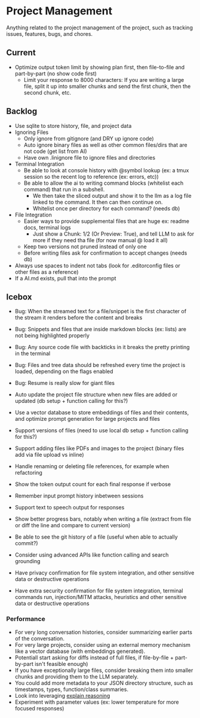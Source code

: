 # Project Management

Anything related to the project management of the project, such as tracking issues, features, bugs, and chores.

## Current

* Optimize output token limit by showing plan first, then file-to-file and part-by-part (no show code first)
  * Limit your response to 8000 characters: If you are writing a large file, split it up into smaller chunks and send the first chunk, then the second chunk, etc.

## Backlog

* Use sqlite to store history, file, and project data
* Ignoring Files
    * Only ignore from gitignore (and DRY up ignore code)
    * Auto ignore binary files as well as other common files/dirs that are not code (get list from AI)
    * Have own .linignore file to ignore files and directories
* Terminal Integration
    * Be able to look at console history with @symbol lookup (ex: a tmux session so the recent log to reference (ex: errors, etc))
    * Be able to allow the ai to writing command blocks (whitelist each command) that run in a subshell.
      * We then take the sliced output and show it to the llm as a log file linked to the command. It then can then continue on.
      * Whitelist once per directory for each command? (needs db)
* File Integration
    * Easier ways to provide supplemental files that are huge ex: readme docs, terminal logs
      * Just show a Chunk: 1/2 (Or Preview: True), and tell LLM to ask for more if they need tha file (for now manual @ load it all)
    * Keep two versions not pruned instead of only one
    * Before writing files ask for confirmation to accept changes (needs db)
* Always use spaces to indent not tabs (look for .editorconfig files or other files as a reference)
* If a AI.md exists, pull that into the prompt

## Icebox

* Bug: When the streamed text for a file/snippet is the first character of the stream it renders before the content and breaks
* Bug: Snippets and files that are inside markdown blocks (ex: lists) are not being highlighted properly
* Bug: Any source code file with backticks in it breaks the pretty printing in the terminal
* Bug: Files and tree data should be refreshed every time the project is loaded, depending on the flags enabled
* Bug: Resume is really slow for giant files

* Auto update the project file structure when new files are added or updated (db setup + function calling for this?)
* Use a vector database to store embeddings of files and their contents, and optimize prompt generation for large projects and files
* Support versions of files (need to use local db setup + function calling for this?)
* Support adding files like PDFs and images to the project (binary files add via file upload vs inline)
* Handle renaming or deleting file references, for example when refactoring
* Show the token output count for each final response if verbose
* Remember input prompt history inbetween sessions
* Support text to speech output for responses
* Show better progress bars, notably when writing a file (extract from file or diff the line and compare to current version)
* Be able to see the git history of a file (useful when able to actually commit?)
* Consider using advanced APIs like function calling and search grounding
* Have privacy confirmation for file system integration, and other sensitive data or destructive operations
* Have extra security confirmation for file system integration, terminal commands run, injection/MITM attacks, heuristics and other sensitive data or destructive operations

### Performance

* For very long conversation histories, consider summarizing earlier parts of the conversation.
* For very large projects, consider using an external memory mechanism like a vector database (with embeddings generated).
* Potentiall start asking for diffs instead of full files, if file-by-file + part-by-part isn't feasible enough)
* If you have exceptionally large files, consider breaking them into smaller chunks and providing them to the LLM separately.
* You could add more metadata to your JSON directory structure, such as timestamps, types, function/class summaries.
* Look into leveraging [explain reasoning](https://cloud.google.com/vertex-ai/generative-ai/docs/learn/prompts/explain-reasoning)
* Experiment with parameter values (ex: lower temperature for more focused responses)
